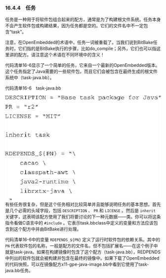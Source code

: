 ### 16.4.4　任务

任务是一种用于将软件包组合起来的配方，通常是为了构建根文件系统。任务本身不会产生软件包或构建结果，因为任务都是空的。它们的文件名中不一定包含“task”。

注意，在OpenEmbedded的术语中，任务一词被重载了。当我们说到BitBake任务时，它们指的是BitBake执行的步骤，比如do_compile；另外，它们也可以指这里讲的配方。请注意这个术语在不同环境中的含义！

代码清单16-6显示了一个简单的任务，它来自一个最新的OpenEmbedded版本。这个任务指定了Java需要的一些软件包，而且它们会被包含在最终生成的根文件系统中（task-java.bb）。

代码清单16-6　task-java.bb



![508.png](../images/508.png)
有些任务很复杂，但是这个任务相对比较简单并且能够说明任务的基本思想。首先是几个必需的头域字段，包括 `DESCRIPTION` 、 `PR` 和 `LICENSE` 。然后是 `inherit` 关键字，这表明该配方使用了我们将要讨论的下一种元数据——类。你可以将这条指令看做C语言中的 `#include` 。它表示task.bbclass中定义的变量和方法应该包含到这个配方中并由BitBake进行处理。

代码清单16-6中的变量 `RDEPENDS_${PN}` 定义了运行时软件包的依赖关系。其中的 `PN` 代表软件包的名称，一般是配方的文件名，但不包括扩展名——在这个例子中就是task-java。如果在构建镜像时包含了这个配方（task-java.bb），REDPENDS中列出的软件包就会被构建并包含在最终的镜像中。如果下载了OpenEmbedded的代码快照，可以在镜像配方x11-gpe-java-image.bb中看到它使用了task-java.bb任务。

